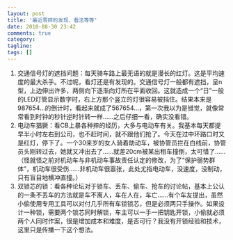```yaml
---
layout: post
title: '最近零碎的发现、看法等等'
date: 2010-08-30 23:42
comments: true
category: 
tagline: 
tags: []
---
```

    

  1. 交通信号灯的遮挡问题：每天骑车路上最无语的就是漫长的红灯。这是平均速度的最大杀手。不过呢，看灯还是有发现的。交通信号灯一般都有遮挡，呈n型，上边伸出许多，两侧向下逐渐向灯所在平面收回。这就造成一个“日”一般的LED灯管显示数字时，右上方那个竖立的灯很容易被挡住。结果本来是987654…的倒计时，看起来就成了567654…，第一次我以为是错觉，就像常常看到时钟的秒针逆时针转一样……之后仔细一看，确实没看错。
  2. 电动车猖獗：看CB上暴各种摔的经历，大多与电动车有关。我基本每天都提早半小时左右到公司，也不赶时间，就不跟他们抢了。今天在过中环路口时又是红灯，停下了。一个30来岁的女人骑着助动车，被协管员拦在白线前，协管员头刚转过去，她就又冲出去了……就差20cm被某出租车撞倒，太可惜了……（怪就怪之前对机动车与非机动车事故责任认定的修改，为了“保护弱势群体”，机动车很受伤……非机动车很嚣张，此处尤指电动车，没速度，没制动，只有盲目地横冲直撞。）
  3. 双锁芯的锁：看各种论坛对于锁车、丢车、偷车、抢车的讨论帖，基本上公认的一条不丢车的方法就是车不离人，车在人在，车亡……有个车友提出，虽然小偷使用专用工具可以对付几乎所有车锁锁芯，但是必须两只手操作。如果设计一种锁，需要两个锁芯同时解锁，车主可以一手一把钥匙开锁，小偷就必须两个人同时作案，很是增加成本和难度，是否可行？我没有开锁经验和技术，这里只是传播一下这个想法。
